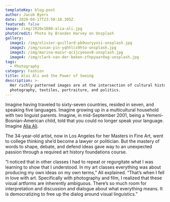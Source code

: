 ```yaml
---
templateKey: blog-post
author: Jacob Byers
date: 2020-04-17T23:50:18.395Z
featured: false
image: /img/1920x1080-alia-ali.jpg
photoCredit: Photo by Branden Harvey on Unsplash
gallery:
  image1: /img/olivier-guillard-pb9uuryyxsi-unsplash.jpg
  image2: /img/susan-yin-yqhhlcs9hto-unsplash.jpg
  image3: /img/marina-mazur-qc1jcyeoov8-unsplash.jpg
  image4: /img/clark-van-der-beken-zfnpyaar0ag-unsplash.jpg
tags:
  - Photography
category: Fashion
title: Alai Ali and the Power of Seeing
description: >-
  Her richly patterned images are at the intersection of cultural history and
  photography, textiles, portraiture, and politics.
---
```

Imagine having traveled to sixty-seven countries, resided in seven, and speaking five languages. Imagine growing up in a multicultural household with two linguist parents. Imagine, in mid-September 2001, being a Yemeni-Bosnian-American child, told that you could no longer speak your language. Imagine [Alia Ali](http://alia-ali.com).

The 34-year-old artist, now in Los Angeles for her Masters in Fine Art, went to college thinking she’d become a lawyer or politician. But the mastery of words to shape, debate, and defend ideas gave way to an unexpected passion through a required art history foundations course.

“I noticed that in other classes I had to repeat or regurgitate what I was learning to show that I understood. In my art classes everything was about producing my own ideas on my own terms,” Ali explained. “That’s when I fell in love with art. Specifically with photography and film, I realized that these visual artforms are inherently ambiguous. There’s so much room for interpretation and discussion and dialogue about what everything means. It is democratizing to free up the dialog around visual linguistics.”
